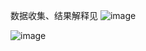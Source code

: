 数据收集、结果解释见 ![image](https://github.com/lrq828/risk-model/assets/105230694/8c849c37-623d-43bd-96fa-43ffd746b18e)

![image](https://github.com/lrq828/risk-model/assets/105230694/0deb6747-abfe-4fe4-b498-eb1d733c00ac)
